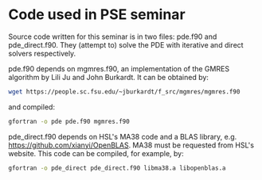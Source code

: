 # Code used in PSE seminar

Source code written for this seminar is in two files: pde.f90 and pde_direct.f90. They (attempt to) solve the PDE with iterative and direct solvers respectively. 

pde.f90 depends on mgmres.f90, an implementation of the GMRES algorithm by Lili Ju and John Burkardt. It can be obtained by:

```sh
wget https://people.sc.fsu.edu/~jburkardt/f_src/mgmres/mgmres.f90
```

and compiled:

```sh
gfortran -o pde pde.f90 mgmres.f90
```

pde_direct.f90 depends on HSL's MA38 code and a BLAS library, e.g. https://github.com/xianyi/OpenBLAS. MA38 must be requested from HSL's website. This code can be compiled, for example, by:

```sh
gfortran -o pde_direct pde_direct.f90 libma38.a libopenblas.a
```
